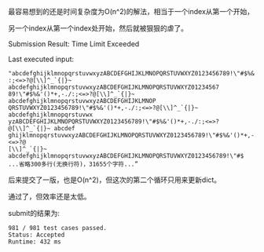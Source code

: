 最容易想到的还是时间复杂度为O(n^2)的解法，相当于一个index从第一个开始，

另一个index从第一个index处开始，然后就被狠狠的虐了。

Submission Result: Time Limit Exceeded

Last executed input:

```
"abcdefghijklmnopqrstuvwxyzABCDEFGHIJKLMNOPQRSTUVWXYZ0123456789!\"#$%&'()*+,-./
:;<=>?@[\\]^_`{|}~ abcdefghijklmnopqrstuvwxyzABCDEFGHIJKLMNOPQRSTUVWXYZ01234567
89!\"#$%&'()*+,-./:;<=>?@[\\]^_`{|}~ abcdefghijklmnopqrstuvwxyzABCDEFGHIJKLMNOP
QRSTUVWXYZ0123456789!\"#$%&'()*+,-./:;<=>?@[\\]^_`{|}~ abcdefghijklmnopqrstuvwx
yzABCDEFGHIJKLMNOPQRSTUVWXYZ0123456789!\"#$%&'()*+,-./:;<=>?@[\\]^_`{|}~ abcdef
ghijklmnopqrstuvwxyzABCDEFGHIJKLMNOPQRSTUVWXYZ0123456789!\"#$%&'()*+,-./:;<=>?@
[\\]^_`{|}~ abcdefghijklmnopqrstuvwxyzABCDEFGHIJKLMNOPQRSTUVWXYZ0123456789!\"#$
...省略300多行(无换行符)，31655个字符...”
```

后来提交了一版，也是O(n^2)，但这次的第二个循环只用来更新dict。

通过了，但效率还是太低。

submit的结果为:
```
981 / 981 test cases passed.
Status: Accepted
Runtime: 432 ms
```
